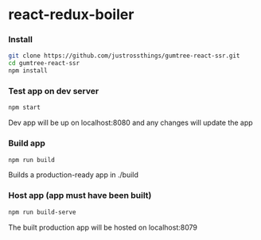 # react-redux-boiler

### Install
```sh
git clone https://github.com/justrossthings/gumtree-react-ssr.git
cd gumtree-react-ssr
npm install
```

### Test app on dev server
```sh
npm start
```
Dev app will be up on localhost:8080 and any changes will update the app


### Build app
```sh
npm run build
```
Builds a production-ready app in ./build


### Host app (app must have been built)
```sh
npm run build-serve
```
The built production app will be hosted on localhost:8079